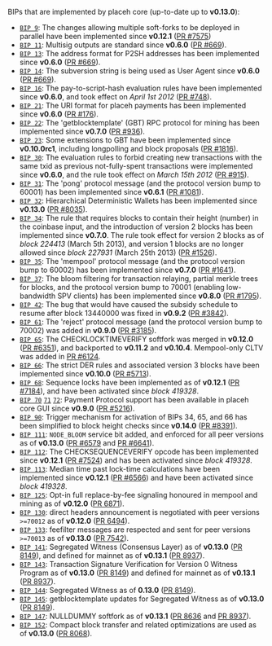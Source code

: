 BIPs that are implemented by placeh core (up-to-date up to **v0.13.0**):

* [`BIP 9`](https://github.com/xagau/bips/blob/master/bip-0009.mediawiki): The changes allowing multiple soft-forks to be deployed in parallel have been implemented since **v0.12.1**  ([PR #7575](https://github.com/xagau/placeh/pull/7575))
* [`BIP 11`](https://github.com/xagau/bips/blob/master/bip-0011.mediawiki): Multisig outputs are standard since **v0.6.0** ([PR #669](https://github.com/xagau/placeh/pull/669)).
* [`BIP 13`](https://github.com/xagau/bips/blob/master/bip-0013.mediawiki): The address format for P2SH addresses has been implemented since **v0.6.0** ([PR #669](https://github.com/xagau/placeh/pull/669)).
* [`BIP 14`](https://github.com/xagau/bips/blob/master/bip-0014.mediawiki): The subversion string is being used as User Agent since **v0.6.0** ([PR #669](https://github.com/xagau/placeh/pull/669)).
* [`BIP 16`](https://github.com/xagau/bips/blob/master/bip-0016.mediawiki): The pay-to-script-hash evaluation rules have been implemented since **v0.6.0**, and took effect on *April 1st 2012* ([PR #748](https://github.com/xagau/placeh/pull/748)).
* [`BIP 21`](https://github.com/xagau/bips/blob/master/bip-0021.mediawiki): The URI format for placeh payments has been implemented since **v0.6.0** ([PR #176](https://github.com/xagau/placeh/pull/176)).
* [`BIP 22`](https://github.com/xagau/bips/blob/master/bip-0022.mediawiki): The 'getblocktemplate' (GBT) RPC protocol for mining has been implemented since **v0.7.0** ([PR #936](https://github.com/xagau/placeh/pull/936)).
* [`BIP 23`](https://github.com/xagau/bips/blob/master/bip-0023.mediawiki): Some extensions to GBT have been implemented since **v0.10.0rc1**, including longpolling and block proposals ([PR #1816](https://github.com/xagau/placeh/pull/1816)).
* [`BIP 30`](https://github.com/xagau/bips/blob/master/bip-0030.mediawiki): The evaluation rules to forbid creating new transactions with the same txid as previous not-fully-spent transactions were implemented since **v0.6.0**, and the rule took effect on *March 15th 2012* ([PR #915](https://github.com/xagau/placeh/pull/915)).
* [`BIP 31`](https://github.com/xagau/bips/blob/master/bip-0031.mediawiki): The 'pong' protocol message (and the protocol version bump to 60001) has been implemented since **v0.6.1** ([PR #1081](https://github.com/xagau/placeh/pull/1081)).
* [`BIP 32`](https://github.com/xagau/bips/blob/master/bip-0032.mediawiki): Hierarchical Deterministic Wallets has been implemented since **v0.13.0** ([PR #8035](https://github.com/xagau/placeh/pull/8035)).
* [`BIP 34`](https://github.com/xagau/bips/blob/master/bip-0034.mediawiki): The rule that requires blocks to contain their height (number) in the coinbase input, and the introduction of version 2 blocks has been implemented since **v0.7.0**. The rule took effect for version 2 blocks as of *block 224413* (March 5th 2013), and version 1 blocks are no longer allowed since *block 227931* (March 25th 2013) ([PR #1526](https://github.com/xagau/placeh/pull/1526)).
* [`BIP 35`](https://github.com/xagau/bips/blob/master/bip-0035.mediawiki): The 'mempool' protocol message (and the protocol version bump to 60002) has been implemented since **v0.7.0** ([PR #1641](https://github.com/xagau/placeh/pull/1641)).
* [`BIP 37`](https://github.com/xagau/bips/blob/master/bip-0037.mediawiki): The bloom filtering for transaction relaying, partial merkle trees for blocks, and the protocol version bump to 70001 (enabling low-bandwidth SPV clients) has been implemented since **v0.8.0** ([PR #1795](https://github.com/xagau/placeh/pull/1795)).
* [`BIP 42`](https://github.com/xagau/bips/blob/master/bip-0042.mediawiki): The bug that would have caused the subsidy schedule to resume after block 13440000 was fixed in **v0.9.2** ([PR #3842](https://github.com/xagau/placeh/pull/3842)).
* [`BIP 61`](https://github.com/xagau/bips/blob/master/bip-0061.mediawiki): The 'reject' protocol message (and the protocol version bump to 70002) was added in **v0.9.0** ([PR #3185](https://github.com/xagau/placeh/pull/3185)).
* [`BIP 65`](https://github.com/xagau/bips/blob/master/bip-0065.mediawiki): The CHECKLOCKTIMEVERIFY softfork was merged in **v0.12.0** ([PR #6351](https://github.com/xagau/placeh/pull/6351)), and backported to **v0.11.2** and **v0.10.4**. Mempool-only CLTV was added in [PR #6124](https://github.com/xagau/placeh/pull/6124).
* [`BIP 66`](https://github.com/xagau/bips/blob/master/bip-0066.mediawiki): The strict DER rules and associated version 3 blocks have been implemented since **v0.10.0** ([PR #5713](https://github.com/xagau/placeh/pull/5713)).
* [`BIP 68`](https://github.com/xagau/bips/blob/master/bip-0068.mediawiki): Sequence locks have been implemented as of **v0.12.1**  ([PR #7184](https://github.com/xagau/placeh/pull/7184)), and have been activated since *block 419328*.
* [`BIP 70`](https://github.com/xagau/bips/blob/master/bip-0070.mediawiki) [`71`](https://github.com/xagau/bips/blob/master/bip-0071.mediawiki) [`72`](https://github.com/xagau/bips/blob/master/bip-0072.mediawiki): Payment Protocol support has been available in placeh core GUI since **v0.9.0** ([PR #5216](https://github.com/xagau/placeh/pull/5216)).
* [`BIP 90`](https://github.com/xagau/bips/blob/master/bip-0090.mediawiki): Trigger mechanism for activation of BIPs 34, 65, and 66 has been simplified to block height checks since **v0.14.0** ([PR #8391](https://github.com/xagau/placeh/pull/8391)).
* [`BIP 111`](https://github.com/xagau/bips/blob/master/bip-0111.mediawiki): `NODE_BLOOM` service bit added, and enforced for all peer versions as of **v0.13.0** ([PR #6579](https://github.com/xagau/placeh/pull/6579) and [PR #6641](https://github.com/xagau/placeh/pull/6641)).
* [`BIP 112`](https://github.com/xagau/bips/blob/master/bip-0112.mediawiki): The CHECKSEQUENCEVERIFY opcode has been implemented since **v0.12.1** ([PR #7524](https://github.com/xagau/placeh/pull/7524)) and has been activated since *block 419328*.
* [`BIP 113`](https://github.com/xagau/bips/blob/master/bip-0113.mediawiki): Median time past lock-time calculations have been implemented since **v0.12.1** ([PR #6566](https://github.com/xagau/placeh/pull/6566)) and have been activated since *block 419328*.
* [`BIP 125`](https://github.com/xagau/bips/blob/master/bip-0125.mediawiki): Opt-in full replace-by-fee signaling honoured in mempool and mining as of **v0.12.0** ([PR 6871](https://github.com/xagau/placeh/pull/6871)).
* [`BIP 130`](https://github.com/xagau/bips/blob/master/bip-0130.mediawiki): direct headers announcement is negotiated with peer versions `>=70012` as of **v0.12.0** ([PR 6494](https://github.com/xagau/placeh/pull/6494)).
* [`BIP 133`](https://github.com/xagau/bips/blob/master/bip-0133.mediawiki): feefilter messages are respected and sent for peer versions `>=70013` as of **v0.13.0** ([PR 7542](https://github.com/xagau/placeh/pull/7542)).
* [`BIP 141`](https://github.com/xagau/bips/blob/master/bip-0141.mediawiki): Segregated Witness (Consensus Layer) as of **v0.13.0** ([PR 8149](https://github.com/xagau/placeh/pull/8149)), and defined for mainnet as of **v0.13.1** ([PR 8937](https://github.com/xagau/placeh/pull/8937)).
* [`BIP 143`](https://github.com/xagau/bips/blob/master/bip-0143.mediawiki): Transaction Signature Verification for Version 0 Witness Program as of **v0.13.0** ([PR 8149](https://github.com/xagau/placeh/pull/8149)) and defined for mainnet as of **v0.13.1** ([PR 8937](https://github.com/xagau/placeh/pull/8937)).
* [`BIP 144`](https://github.com/xagau/bips/blob/master/bip-0144.mediawiki): Segregated Witness as of **0.13.0** ([PR 8149](https://github.com/xagau/placeh/pull/8149)).
* [`BIP 145`](https://github.com/xagau/bips/blob/master/bip-0145.mediawiki): getblocktemplate updates for Segregated Witness as of **v0.13.0** ([PR 8149](https://github.com/xagau/placeh/pull/8149)).
* [`BIP 147`](https://github.com/xagau/bips/blob/master/bip-0147.mediawiki): NULLDUMMY softfork as of **v0.13.1** ([PR 8636](https://github.com/xagau/placeh/pull/8636) and [PR 8937](https://github.com/xagau/placeh/pull/8937)).
* [`BIP 152`](https://github.com/xagau/bips/blob/master/bip-0152.mediawiki): Compact block transfer and related optimizations are used as of **v0.13.0** ([PR 8068](https://github.com/xagau/placeh/pull/8068)).

